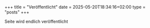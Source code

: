 +++
title = "Veröffentlicht"
date = 2025-05-20T18:34:16+02:00
type = "posts"
+++

Seite wird endlich veröffentlicht
